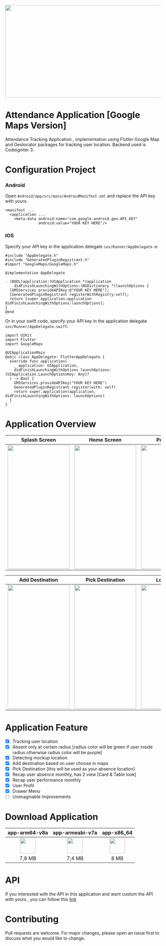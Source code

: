 
<p align="center">
  <img src="http://www.zimprov.id/absensi_online/readme/absensi_online/banner_github.png"  height="300" width="600" style="">
</p>

# Attendance Application [Google Maps Version]

Attendance Tracking Application , implementation using Flutter Google Map and Geolocator packages for tracking user location. Backend used is Codeigniter 3.

# Configuration Project 

### Android 
Open `Android/app/src/main/AndroidManifest.xml` and replace the API key with yours.

```
<manifest ...
  <application ...
    <meta-data android:name="com.google.android.geo.API_KEY"
               android:value="YOUR KEY HERE"/>
```
### IOS
Specify your API key in the application delegate `ios/Runner/AppDelegate.m`:

```
#include "AppDelegate.h"
#include "GeneratedPluginRegistrant.h"
#import "GoogleMaps/GoogleMaps.h"

@implementation AppDelegate

- (BOOL)application:(UIApplication *)application
    didFinishLaunchingWithOptions:(NSDictionary *)launchOptions {
  [GMSServices provideAPIKey:@"YOUR KEY HERE"];
  [GeneratedPluginRegistrant registerWithRegistry:self];
  return [super application:application didFinishLaunchingWithOptions:launchOptions];
}
@end
```
Or in your swift code, specify your API key in the application delegate `ios/Runner/AppDelegate.swift`:

```
import UIKit
import Flutter
import GoogleMaps

@UIApplicationMain
@objc class AppDelegate: FlutterAppDelegate {
  override func application(
    _ application: UIApplication,
    didFinishLaunchingWithOptions launchOptions: [UIApplication.LaunchOptionsKey: Any]?
  ) -> Bool {
    GMSServices.provideAPIKey("YOUR KEY HERE")
    GeneratedPluginRegistrant.register(with: self)
    return super.application(application, didFinishLaunchingWithOptions: launchOptions)
  }
}
```
# Application Overview

|Splash Screen|Home Screen|Profil Screen|Maps Screen|
|:-----------:|:--------:|:------------:|:---------:|
|<img src="http://www.zimprov.id/absensi_online/readme/absensi_online/splash_screen(1).gif" height="400" width="200">|<img src="http://www.zimprov.id/absensi_online/readme/absensi_online/welcome_screen(1).gif" height="400" width="200">|<img src="http://www.zimprov.id/absensi_online/readme/absensi_online/profil_screen(1).gif" height="400" width="200">|<img src="http://www.zimprov.id/absensi_online/readme/absensi_online/maps_screen(1).gif" height="400" width="200">|

|Add Destination|Pick Destination|Login Screen|
|:-------------:|:--------------:|:----------:|
|<img src="http://www.zimprov.id/absensi_online/readme/absensi_online/add_destination(1).gif" height="400" width="200">|<img src="http://www.zimprov.id/absensi_online/readme/absensi_online/pick_destination(1).gif" height="400" width="200">|<img src="http://www.zimprov.id/absensi_online/readme/absensi_online/login_screen(1).gif" height="400" width="200">|


# Application Feature

- [x] Tracking user location
- [x] Absent only at certain radius [radius color will be green if user inside radius otherwise radius color will be purple]
- [x] Detecting mockup location
- [x] Add destination based on user choose in maps
- [x] Pick Destination [this will be used as your absence location]
- [x] Recap user absence monthly, has 2 view [Card & Table look]
- [x] Recap user performance monthly
- [x] User Profil
- [x] Drawer Menu
- [ ] Unimaginable Improvements 

# Download Application

|app-arm64-v8a|app-armeabi-v7a|app-x86_64|
|:-----------:|:-------------:|:--------:|
|[<img src="https://upload.wikimedia.org/wikipedia/commons/a/a0/APK_format_icon.png" width="50px">](http://www.zimprov.id/absensi_online/apk/absensi_online/app-arm64-v8a-release.apk)|[<img src="https://upload.wikimedia.org/wikipedia/commons/a/a0/APK_format_icon.png" width="50px">](http://www.zimprov.id/absensi_online/apk/absensi_online/app-armeabi-v7a-release.apk)|[<img src="https://upload.wikimedia.org/wikipedia/commons/a/a0/APK_format_icon.png" width="50px">](http://www.zimprov.id/absensi_online/apk/absensi_online/app-x86_64-release.apk)|
|7,8 MB|7,4 MB|8 MB|

# API

If you interested with the API in this application and want custom the API with yours , you can follow this <a href="https://github.com/zgramming/API.Absensi-Online">link</a>

# Contributing
Pull requests are welcome. For major changes, please open an issue first to discuss what you would like to change.
